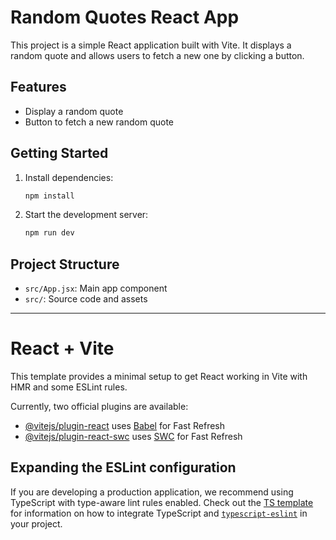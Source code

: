 # Random Quotes React App

This project is a simple React application built with Vite. It displays a random quote and allows users to fetch a new one by clicking a button.

## Features
- Display a random quote
- Button to fetch a new random quote

## Getting Started
1. Install dependencies:
   ```powershell
   npm install
   ```
2. Start the development server:
   ```powershell
   npm run dev
   ```

## Project Structure
- `src/App.jsx`: Main app component
- `src/`: Source code and assets

---

# React + Vite

This template provides a minimal setup to get React working in Vite with HMR and some ESLint rules.

Currently, two official plugins are available:

- [@vitejs/plugin-react](https://github.com/vitejs/vite-plugin-react/blob/main/packages/plugin-react) uses [Babel](https://babeljs.io/) for Fast Refresh
- [@vitejs/plugin-react-swc](https://github.com/vitejs/vite-plugin-react/blob/main/packages/plugin-react-swc) uses [SWC](https://swc.rs/) for Fast Refresh

## Expanding the ESLint configuration

If you are developing a production application, we recommend using TypeScript with type-aware lint rules enabled. Check out the [TS template](https://github.com/vitejs/vite/tree/main/packages/create-vite/template-react-ts) for information on how to integrate TypeScript and [`typescript-eslint`](https://typescript-eslint.io) in your project.
